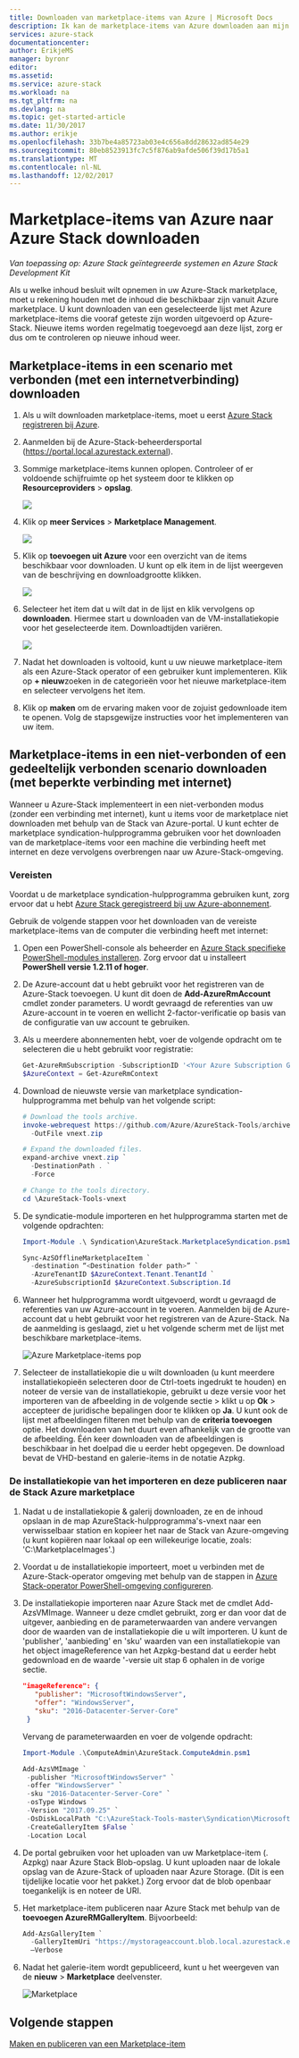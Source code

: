```yaml
---
title: Downloaden van marketplace-items van Azure | Microsoft Docs
description: Ik kan de marketplace-items van Azure downloaden aan mijn Azure-Stack-implementatie.
services: azure-stack
documentationcenter: 
author: ErikjeMS
manager: byronr
editor: 
ms.assetid: 
ms.service: azure-stack
ms.workload: na
ms.tgt_pltfrm: na
ms.devlang: na
ms.topic: get-started-article
ms.date: 11/30/2017
ms.author: erikje
ms.openlocfilehash: 33b7be4a85723ab03e4c656a8dd28632ad854e29
ms.sourcegitcommit: 80eb8523913fc7c5f876ab9afde506f39d17b5a1
ms.translationtype: MT
ms.contentlocale: nl-NL
ms.lasthandoff: 12/02/2017
---
```

# <a name="download-marketplace-items-from-azure-to-azure-stack"></a>Marketplace-items van Azure naar Azure Stack downloaden

*Van toepassing op: Azure Stack geïntegreerde systemen en Azure Stack Development Kit*

Als u welke inhoud besluit wilt opnemen in uw Azure-Stack marketplace, moet u rekening houden met de inhoud die beschikbaar zijn vanuit Azure marketplace. U kunt downloaden van een geselecteerde lijst met Azure marketplace-items die vooraf geteste zijn worden uitgevoerd op Azure-Stack. Nieuwe items worden regelmatig toegevoegd aan deze lijst, zorg er dus om te controleren op nieuwe inhoud weer.

## <a name="download-marketplace-items-in-a-connected-scenario-with-internet-connectivity"></a>Marketplace-items in een scenario met verbonden (met een internetverbinding) downloaden

1. Als u wilt downloaden marketplace-items, moet u eerst [Azure Stack registreren bij Azure](azure-stack-register.md). 
2. Aanmelden bij de Azure-Stack-beheerdersportal (https://portal.local.azurestack.external).
3. Sommige marketplace-items kunnen oplopen. Controleer of er voldoende schijfruimte op het systeem door te klikken op **Resourceproviders** > **opslag**.

    ![](media/azure-stack-download-azure-marketplace-item/image01.png)

4. Klik op **meer Services** > **Marketplace Management**.

    ![](media/azure-stack-download-azure-marketplace-item/image02.png)

4. Klik op **toevoegen uit Azure** voor een overzicht van de items beschikbaar voor downloaden. U kunt op elk item in de lijst weergeven van de beschrijving en downloadgrootte klikken.

    ![](media/azure-stack-download-azure-marketplace-item/image03.png)

5. Selecteer het item dat u wilt dat in de lijst en klik vervolgens op **downloaden**. Hiermee start u downloaden van de VM-installatiekopie voor het geselecteerde item. Downloadtijden variëren.

    ![](media/azure-stack-download-azure-marketplace-item/image04.png)

6. Nadat het downloaden is voltooid, kunt u uw nieuwe marketplace-item als een Azure-Stack operator of een gebruiker kunt implementeren. Klik op **+ nieuw**zoeken in de categorieën voor het nieuwe marketplace-item en selecteer vervolgens het item.
7. Klik op **maken** om de ervaring maken voor de zojuist gedownloade item te openen. Volg de stapsgewijze instructies voor het implementeren van uw item.

## <a name="download-marketplace-items-in-a-disconnected-or-a-partially-connected-scenario-with-limited-internet-connectivity"></a>Marketplace-items in een niet-verbonden of een gedeeltelijk verbonden scenario downloaden (met beperkte verbinding met internet)

Wanneer u Azure-Stack implementeert in een niet-verbonden modus (zonder een verbinding met internet), kunt u items voor de marketplace niet downloaden met behulp van de Stack van Azure-portal. U kunt echter de marketplace syndication-hulpprogramma gebruiken voor het downloaden van de marketplace-items voor een machine die verbinding heeft met internet en deze vervolgens overbrengen naar uw Azure-Stack-omgeving. 

### <a name="prerequisites"></a>Vereisten
Voordat u de marketplace syndication-hulpprogramma gebruiken kunt, zorg ervoor dat u hebt [Azure Stack geregistreerd bij uw Azure-abonnement](azure-stack-register.md).  

Gebruik de volgende stappen voor het downloaden van de vereiste marketplace-items van de computer die verbinding heeft met internet:

1. Open een PowerShell-console als beheerder en [Azure Stack specifieke PowerShell-modules installeren](azure-stack-powershell-install.md). Zorg ervoor dat u installeert **PowerShell versie 1.2.11 of hoger**.  

2. De Azure-account dat u hebt gebruikt voor het registreren van de Azure-Stack toevoegen. U kunt dit doen de **Add-AzureRmAccount** cmdlet zonder parameters. U wordt gevraagd de referenties van uw Azure-account in te voeren en wellicht 2-factor-verificatie op basis van de configuratie van uw account te gebruiken.  

3. Als u meerdere abonnementen hebt, voer de volgende opdracht om te selecteren die u hebt gebruikt voor registratie:  

   ```powershell
   Get-AzureRmSubscription -SubscriptionID '<Your Azure Subscription GUID>' | Select-AzureRmSubscription
   $AzureContext = Get-AzureRmContext
   ```

4. Download de nieuwste versie van marketplace syndication-hulpprogramma met behulp van het volgende script:  

   ```PowerShell
   # Download the tools archive.
   invoke-webrequest https://github.com/Azure/AzureStack-Tools/archive/vnext.zip `
     -OutFile vnext.zip

   # Expand the downloaded files.
   expand-archive vnext.zip `
     -DestinationPath . `
     -Force

   # Change to the tools directory.
   cd \AzureStack-Tools-vnext

   ```

5. De syndicatie-module importeren en het hulpprogramma starten met de volgende opdrachten:  

   ```powershell
   Import-Module .\ Syndication\AzureStack.MarketplaceSyndication.psm1

   Sync-AzSOfflineMarketplaceItem `
     -destination “<Destination folder path>” `
     -AzureTenantID $AzureContext.Tenant.TenantId `
     -AzureSubscriptionId $AzureContext.Subscription.Id  
   ```

6. Wanneer het hulpprogramma wordt uitgevoerd, wordt u gevraagd de referenties van uw Azure-account in te voeren. Aanmelden bij de Azure-account dat u hebt gebruikt voor het registreren van de Azure-Stack. Na de aanmelding is geslaagd, ziet u het volgende scherm met de lijst met beschikbare marketplace-items.  

   ![Azure Marketplace-items pop](./media/azure-stack-download-azure-marketplace-item/image05.png)

7. Selecteer de installatiekopie die u wilt downloaden (u kunt meerdere installatiekopieën selecteren door de Ctrl-toets ingedrukt te houden) en noteer de versie van de installatiekopie, gebruikt u deze versie voor het importeren van de afbeelding in de volgende sectie > klikt u op **Ok** > accepteer de juridische bepalingen door te klikken op **Ja**. U kunt ook de lijst met afbeeldingen filteren met behulp van de **criteria toevoegen** optie. Het downloaden van het duurt even afhankelijk van de grootte van de afbeelding. Één keer downloaden van de afbeeldingen is beschikbaar in het doelpad die u eerder hebt opgegeven. De download bevat de VHD-bestand en galerie-items in de notatie Azpkg.  

### <a name="import-the-image-and-publish-it-to-azure-stack-marketplace"></a>De installatiekopie van het importeren en deze publiceren naar de Stack Azure marketplace

1. Nadat u de installatiekopie & galerij downloaden, ze en de inhoud opslaan in de map AzureStack-hulpprogramma's-vnext naar een verwisselbaar station en kopieer het naar de Stack van Azure-omgeving (u kunt kopiëren naar lokaal op een willekeurige locatie, zoals: 'C:\MarketplaceImages'.)   

2. Voordat u de installatiekopie importeert, moet u verbinden met de Azure-Stack-operator omgeving met behulp van de stappen in [Azure Stack-operator PowerShell-omgeving configureren](azure-stack-powershell-configure-admin.md).  

3. De installatiekopie importeren naar Azure Stack met de cmdlet Add-AzsVMImage. Wanneer u deze cmdlet gebruikt, zorg er dan voor dat de uitgever, aanbieding en de parameterwaarden van andere vervangen door de waarden van de installatiekopie die u wilt importeren. U kunt de 'publisher', 'aanbieding' en 'sku' waarden van een installatiekopie van het object imageReference van het Azpkg-bestand dat u eerder hebt gedownload en de waarde '-versie uit stap 6 ophalen in de vorige sectie.

   ```json
   "imageReference": {
      "publisher": "MicrosoftWindowsServer",
      "offer": "WindowsServer",
      "sku": "2016-Datacenter-Server-Core"
    }
   ```

   Vervang de parameterwaarden en voer de volgende opdracht:

   ```powershell
   Import-Module .\ComputeAdmin\AzureStack.ComputeAdmin.psm1

   Add-AzsVMImage `
    -publisher "MicrosoftWindowsServer" `
    -offer "WindowsServer" `
    -sku "2016-Datacenter-Server-Core" `
    -osType Windows `
    -Version "2017.09.25" `
    -OsDiskLocalPath "C:\AzureStack-Tools-master\Syndication\Microsoft.WindowsServer2016DatacenterServerCore-ARM-Eval.2017.09.25.vhd" `
    -CreateGalleryItem $False `
    -Location Local 
   ```

4. De portal gebruiken voor het uploaden van uw Marketplace-item (. Azpkg) naar Azure Stack Blob-opslag. U kunt uploaden naar de lokale opslag van de Azure-Stack of uploaden naar Azure Storage. (Dit is een tijdelijke locatie voor het pakket.) Zorg ervoor dat de blob openbaar toegankelijk is en noteer de URI.  

5. Het marketplace-item publiceren naar Azure Stack met behulp van de **toevoegen AzureRMGalleryItem**. Bijvoorbeeld:

   ```powershell
   Add-AzsGalleryItem `
     -GalleryItemUri "https://mystorageaccount.blob.local.azurestack.external/cont1/Microsoft.WindowsServer2016DatacenterServerCore-ARM.1.0.2.azpkg" `
     –Verbose
   ```

6. Nadat het galerie-item wordt gepubliceerd, kunt u het weergeven van de **nieuw** > **Marketplace** deelvenster.  

   ![Marketplace](./media/azure-stack-download-azure-marketplace-item/image06.png)

## <a name="next-steps"></a>Volgende stappen

[Maken en publiceren van een Marketplace-item](azure-stack-create-and-publish-marketplace-item.md)
